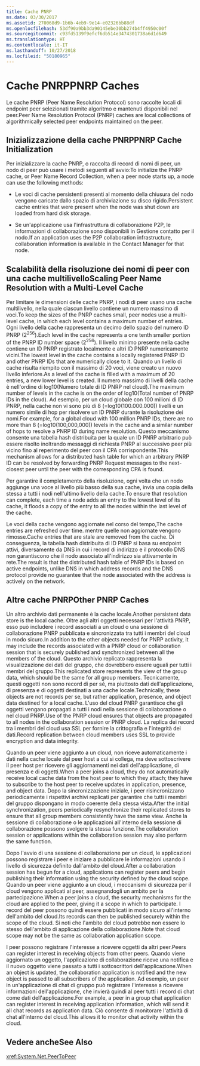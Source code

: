 ```yaml
---
title: Cache PNRP
ms.date: 03/30/2017
ms.assetid: 270068d9-1b6b-4eb9-9e14-e02326bb88df
ms.openlocfilehash: 53df90a9bb3da90145ebe30bb274b4ff4950c00f
ms.sourcegitcommit: c93fd5139f9efcf6db514e3474301738a6d1d649
ms.translationtype: HT
ms.contentlocale: it-IT
ms.lasthandoff: 10/27/2018
ms.locfileid: "50180965"
---
```

# <a name="pnrp-caches"></a><span data-ttu-id="ffef2-102">Cache PNRP</span><span class="sxs-lookup"><span data-stu-id="ffef2-102">PNRP Caches</span></span>
<span data-ttu-id="ffef2-103">Le cache PNRP (Peer Name Resolution Protocol) sono raccolte locali di endpoint peer selezionati tramite algoritmo e mantenuti disponibili nel peer.</span><span class="sxs-lookup"><span data-stu-id="ffef2-103">Peer Name Resolution Protocol (PNRP) caches are local collections of algorithmically selected peer endpoints maintained on the peer.</span></span>  
  
## <a name="pnrp-cache-initialization"></a><span data-ttu-id="ffef2-104">Inizializzazione della cache PNRP</span><span class="sxs-lookup"><span data-stu-id="ffef2-104">PNRP Cache Initialization</span></span>  
 <span data-ttu-id="ffef2-105">Per inizializzare la cache PNRP, o raccolta di record di nomi di peer, un nodo di peer può usare i metodi seguenti all'avvio:</span><span class="sxs-lookup"><span data-stu-id="ffef2-105">To initialize the PNRP cache, or Peer Name Record Collection, when a peer node starts up, a node can use the following methods:</span></span>  
  
-   <span data-ttu-id="ffef2-106">Le voci di cache persistenti presenti al momento della chiusura del nodo vengono caricate dallo spazio di archiviazione su disco rigido.</span><span class="sxs-lookup"><span data-stu-id="ffef2-106">Persistent cache entries that were present when the node was shut down are loaded from hard disk storage.</span></span>  
  
-   <span data-ttu-id="ffef2-107">Se un'applicazione usa l'infrastruttura di collaborazione P2P, le informazioni di collaborazione sono disponibili in Gestione contatto per il nodo.</span><span class="sxs-lookup"><span data-stu-id="ffef2-107">If an application uses the P2P collaboration infrastructure, collaboration information is available in the Contact Manager for that node.</span></span>  
  
## <a name="scaling-peer-name-resolution-with-a-multi-level-cache"></a><span data-ttu-id="ffef2-108">Scalabilità della risoluzione dei nomi di peer con una cache multilivello</span><span class="sxs-lookup"><span data-stu-id="ffef2-108">Scaling Peer Name Resolution with a Multi-Level Cache</span></span>  
 <span data-ttu-id="ffef2-109">Per limitare le dimensioni delle cache PNRP, i nodi di peer usano una cache multilivello, nella quale ciascun livello contiene un numero massimo di voci.</span><span class="sxs-lookup"><span data-stu-id="ffef2-109">To keep the sizes of the PNRP caches small, peer nodes use a multi-level cache, in which each level contains a maximum number of entries.</span></span> <span data-ttu-id="ffef2-110">Ogni livello della cache rappresenta un decimo dello spazio del numero ID PNRP (2<sup>256</sup>).</span><span class="sxs-lookup"><span data-stu-id="ffef2-110">Each level in the cache represents a one tenth smaller portion of the PNRP ID number space (2<sup>256</sup>).</span></span> <span data-ttu-id="ffef2-111">Il livello minimo presente nella cache contiene un ID PNRP registrato localmente e altri ID PNRP numericamente vicini.</span><span class="sxs-lookup"><span data-stu-id="ffef2-111">The lowest level in the cache contains a locally registered PNRP ID and other PNRP IDs that are numerically close to it.</span></span> <span data-ttu-id="ffef2-112">Quando un livello di cache risulta riempito con il massimo di 20 voci, viene creato un nuovo livello inferiore.</span><span class="sxs-lookup"><span data-stu-id="ffef2-112">As a level of the cache is filled with a maximum of 20 entries, a new lower level is created.</span></span> <span data-ttu-id="ffef2-113">Il numero massimo di livelli della cache è nell'ordine di log10(Numero totale di ID PNRP nel cloud).</span><span class="sxs-lookup"><span data-stu-id="ffef2-113">The maximum number of levels in the cache is on the order of log10(Total number of PNRP IDs in the cloud).</span></span> <span data-ttu-id="ffef2-114">Ad esempio, per un cloud globale con 100 milioni di ID PNRP, nella cache non vi sono più di 8 (=log10(100.000.000)) livelli e un numero simile di hop per risolvere un ID PNRP durante la risoluzione dei nomi.</span><span class="sxs-lookup"><span data-stu-id="ffef2-114">For example, for a global cloud with 100 million PNRP IDs, there are no more than 8 (=log10(100,000,000)) levels in the cache and a similar number of hops to resolve a PNRP ID during name resolution.</span></span> <span data-ttu-id="ffef2-115">Questo meccanismo consente una tabella hash distribuita per la quale un ID PNRP arbitrario può essere risolto inoltrando messaggi di richiesta PNRP al successivo peer più vicino fino al reperimento del peer con il CPA corrispondente.</span><span class="sxs-lookup"><span data-stu-id="ffef2-115">This mechanism allows for a distributed hash table for which an arbitrary PNRP ID can be resolved by forwarding PNRP Request messages to the next-closest peer until the peer with the corresponding CPA is found.</span></span>  
  
 <span data-ttu-id="ffef2-116">Per garantire il completamento della risoluzione, ogni volta che un nodo aggiunge una voce al livello più basso della sua cache, invia una copia della stessa a tutti i nodi nell'ultimo livello della cache.</span><span class="sxs-lookup"><span data-stu-id="ffef2-116">To ensure that resolution can complete, each time a node adds an entry to the lowest level of its cache, it floods a copy of the entry to all the nodes within the last level of the cache.</span></span>  
  
 <span data-ttu-id="ffef2-117">Le voci della cache vengono aggiornate nel corso del tempo,</span><span class="sxs-lookup"><span data-stu-id="ffef2-117">The cache entries are refreshed over time.</span></span> <span data-ttu-id="ffef2-118">mentre quelle non aggiornate vengono rimosse.</span><span class="sxs-lookup"><span data-stu-id="ffef2-118">Cache entries that are stale are removed from the cache.</span></span> <span data-ttu-id="ffef2-119">Di conseguenza, la tabella hash distribuita di ID PNRP si basa su endpoint attivi, diversamente da DNS in cui i record di indirizzo e il protocollo DNS non garantiscono che il nodo associato all'indirizzo sia attivamente in rete.</span><span class="sxs-lookup"><span data-stu-id="ffef2-119">The result is that the distributed hash table of PNRP IDs is based on active endpoints, unlike DNS in which address records and the DNS protocol provide no guarantee that the node associated with the address is actively on the network.</span></span>  
  
## <a name="other-pnrp-caches"></a><span data-ttu-id="ffef2-120">Altre cache PNRP</span><span class="sxs-lookup"><span data-stu-id="ffef2-120">Other PNRP Caches</span></span>  
 <span data-ttu-id="ffef2-121">Un altro archivio dati permanente è la cache locale.</span><span class="sxs-lookup"><span data-stu-id="ffef2-121">Another persistent data store is the local cache.</span></span>  <span data-ttu-id="ffef2-122">Oltre agli altri oggetti necessari per l'attività PNRP, esso può includere i record associati a un cloud o una sessione di collaborazione PNRP pubblicata e sincronizzata tra tutti i membri del cloud in modo sicuro.</span><span class="sxs-lookup"><span data-stu-id="ffef2-122">In addition to the other objects needed for PNRP activity, it may include the records associated with a PNRP cloud or collaboration session that is securely published and synchronized between all the members of the cloud.</span></span> <span data-ttu-id="ffef2-123">Questo archivio replicato rappresenta la visualizzazione dei dati del gruppo, che dovrebbero essere uguali per tutti i membri del gruppo.</span><span class="sxs-lookup"><span data-stu-id="ffef2-123">This replicated store represents the view of the group data, which should be the same for all group members.</span></span> <span data-ttu-id="ffef2-124">Tecnicamente, questi oggetti non sono record di per sé, ma piuttosto dati dell'applicazione, di presenza e di oggetti destinati a una cache locale.</span><span class="sxs-lookup"><span data-stu-id="ffef2-124">Technically, these objects are not records per se, but rather application, presence, and object data destined for a local cache.</span></span> <span data-ttu-id="ffef2-125">L'uso del cloud PNRP garantisce che gli oggetti vengano propagati a tutti i nodi nella sessione di collaborazione o nel cloud PNRP.</span><span class="sxs-lookup"><span data-stu-id="ffef2-125">Use of the PNRP cloud ensures that objects are propagated to all nodes in the collaboration session or PNRP cloud.</span></span>  <span data-ttu-id="ffef2-126">La replica dei record tra i membri del cloud usa SSL per fornire la crittografia e l'integrità dei dati.</span><span class="sxs-lookup"><span data-stu-id="ffef2-126">Record replication between cloud members uses SSL to provide encryption and data integrity.</span></span>  
  
 <span data-ttu-id="ffef2-127">Quando un peer viene aggiunto a un cloud, non riceve automaticamente i dati nella cache locale dal peer host a cui si collega, ma deve sottoscrivere il peer host per ricevere gli aggiornamenti nei dati dell'applicazione, di presenza e di oggetti.</span><span class="sxs-lookup"><span data-stu-id="ffef2-127">When a peer joins a cloud, they do not automatically receive local cache data from the host peer to which they attach; they have to subscribe to the host peer to receive updates in application, presence, and object data.</span></span> <span data-ttu-id="ffef2-128">Dopo la sincronizzazione iniziale, i peer risincronizzano periodicamente i rispettivi archivi replicati per garantire che tutti i membri del gruppo dispongano in modo coerente della stessa vista.</span><span class="sxs-lookup"><span data-stu-id="ffef2-128">After the initial synchronization, peers periodically resynchronize their replicated stores to ensure that all group members consistently have the same view.</span></span>  <span data-ttu-id="ffef2-129">Anche la sessione di collaborazione o le applicazioni all'interno della sessione di collaborazione possono svolgere la stessa funzione.</span><span class="sxs-lookup"><span data-stu-id="ffef2-129">The collaboration session or applications within the collaboration session may also perform the same function.</span></span>  
  
 <span data-ttu-id="ffef2-130">Dopo l'avvio di una sessione di collaborazione per un cloud, le applicazioni possono registrare i peer e iniziare a pubblicare le informazioni usando il livello di sicurezza definito dall'ambito del cloud.</span><span class="sxs-lookup"><span data-stu-id="ffef2-130">After a collaboration session has begun for a cloud, applications can register peers and begin publishing their information using the security defined by the cloud scope.</span></span> <span data-ttu-id="ffef2-131">Quando un peer viene aggiunto a un cloud, i meccanismi di sicurezza per il cloud vengono applicati al peer, assegnandogli un ambito per la partecipazione.</span><span class="sxs-lookup"><span data-stu-id="ffef2-131">When a peer joins a cloud, the security mechanisms for the cloud are applied to the peer, giving it a scope in which to participate.</span></span>  <span data-ttu-id="ffef2-132">I record del peer possono quindi essere pubblicati in modo sicuro all'interno dell'ambito del cloud.</span><span class="sxs-lookup"><span data-stu-id="ffef2-132">Its records can then be published securely within the scope of the cloud.</span></span> <span data-ttu-id="ffef2-133">Si noti che l'ambito del cloud potrebbe non essere lo stesso dell'ambito di applicazione della collaborazione.</span><span class="sxs-lookup"><span data-stu-id="ffef2-133">Note that cloud scope may not be the same as collaboration application scope.</span></span>  
  
 <span data-ttu-id="ffef2-134">I peer possono registrare l'interesse a ricevere oggetti da altri peer.</span><span class="sxs-lookup"><span data-stu-id="ffef2-134">Peers can register interest in receiving objects from other peers.</span></span> <span data-ttu-id="ffef2-135">Quando viene aggiornato un oggetto, l'applicazione di collaborazione riceve una notifica e il nuovo oggetto viene passato a tutti i sottoscrittori dell'applicazione.</span><span class="sxs-lookup"><span data-stu-id="ffef2-135">When an object is updated, the collaboration application is notified and the new object is passed to all subscribers of the application.</span></span> <span data-ttu-id="ffef2-136">Ad esempio, un peer in un'applicazione di chat di gruppo può registrare l'interesse a ricevere informazioni dell'applicazione, che invierà quindi al peer tutti i record di chat come dati dell'applicazione.</span><span class="sxs-lookup"><span data-stu-id="ffef2-136">For example, a peer in a group chat application can register interest in receiving application information, which will send it all chat records as application data.</span></span>  <span data-ttu-id="ffef2-137">Ciò consente di monitorare l'attività di chat all'interno del cloud.</span><span class="sxs-lookup"><span data-stu-id="ffef2-137">This allows it to monitor chat activity within the cloud.</span></span>  
  
## <a name="see-also"></a><span data-ttu-id="ffef2-138">Vedere anche</span><span class="sxs-lookup"><span data-stu-id="ffef2-138">See Also</span></span>  
 <xref:System.Net.PeerToPeer>
